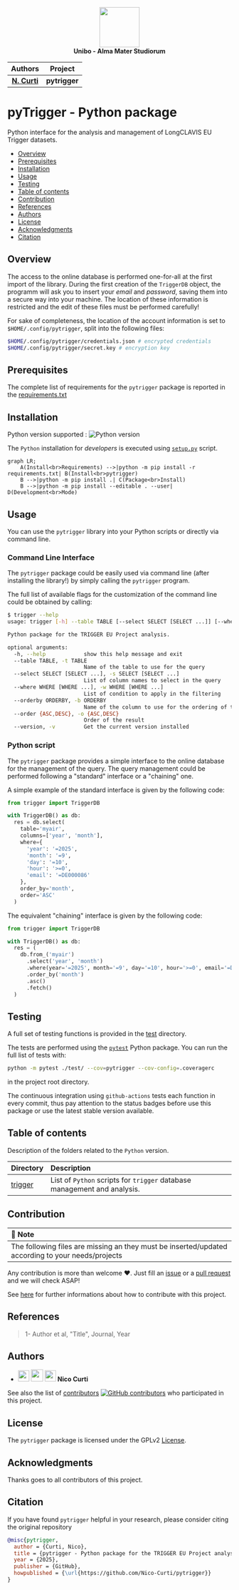 <p align="center">
    <img src="https://cdn.rawgit.com/physycom/templates/697b327d/logo_unibo.png" width="90" height="90">
  <br>
  <b>
    Unibo - Alma Mater Studiorum
  </b>
</p>

| **Authors**                                   | **Project**      |
|:---------------------------------------------:|:----------------:|
| [**N. Curti**](https://github.com/Nico-Curti) | **pytrigger**    |

# pyTrigger - Python package

Python interface for the analysis and management of LongCLAVIS EU Trigger datasets.

* [Overview](#overview)
* [Prerequisites](#prerequisites)
* [Installation](#installation)
* [Usage](#usage)
* [Testing](#testing)
* [Table of contents](#table-of-contents)
* [Contribution](#contribution)
* [References](#references)
* [Authors](#authors)
* [License](#license)
* [Acknowledgments](#acknowledgments)
* [Citation](#citation)

## Overview

The access to the online database is performed one-for-all at the first import of the library.
During the first creation of the `TriggerDB` object, the programm will ask you to insert your *email* and *password*, saving them into a secure way into your machine.
The location of these information is restricted and the edit of these files must be performed carefully!

For sake of completeness, the location of the account information is set to `$HOME/.config/pytrigger`, split into the following files:

```bash
$HOME/.config/pytrigger/credentials.json # encrypted credentials
$HOME/.config/pytrigger/secret.key # encryption key
```

## Prerequisites

The complete list of requirements for the `pytrigger` package is reported in the [requirements.txt](https://github.com/Nico-Curti/pytrigger/blob/main/requirements.txt)

## Installation

Python version supported : ![Python version](https://img.shields.io/badge/python-3.5|3.6|3.7|3.8|3.9|3.10|3.11|3.12|3.13-blue.svg)

The `Python` installation for *developers* is executed using [`setup.py`](https://github.com/Nico-Curti/pytrigger/blob/main/setup.py) script.

```mermaid
graph LR;
    A(Install<br>Requirements) -->|python -m pip install -r requirements.txt| B(Install<br>pytrigger)
    B -->|python -m pip install .| C(Package<br>Install)
    B -->|python -m pip install --editable . --user| D(Development<br>Mode)
```

## Usage

You can use the `pytrigger` library into your Python scripts or directly via command line.

### Command Line Interface

The `pytrigger` package could be easily used via command line (after installing the library!) by simply calling the `pytrigger` program.

The full list of available flags for the customization of the command line could be obtained by calling:

```bash
$ trigger --help
usage: trigger [-h] --table TABLE [--select SELECT [SELECT ...]] [--where WHERE [WHERE ...]] [--orderby ORDERBY] [--order {ASC,DESC}] [--version]

Python package for the TRIGGER EU Project analysis.

optional arguments:
  -h, --help            show this help message and exit
  --table TABLE, -t TABLE
                        Name of the table to use for the query
  --select SELECT [SELECT ...], -s SELECT [SELECT ...]
                        List of column names to select in the query
  --where WHERE [WHERE ...], -w WHERE [WHERE ...]
                        List of condition to apply in the filtering
  --orderby ORDERBY, -b ORDERBY
                        Name of the column to use for the ordering of the results
  --order {ASC,DESC}, -o {ASC,DESC}
                        Order of the result
  --version, -v         Get the current version installed
```

### Python script

The `pytrigger` package provides a simple interface to the online database for the management of the query.
The query management could be performed following a "standard" interface or a "chaining" one.

A simple example of the standard interface is given by the following code:

```python
from trigger import TriggerDB

with TriggerDB() as db:
  res = db.select(
    table='myair',
    columns=['year', 'month'],
    where={
      'year': '=2025', 
      'month': '=9', 
      'day': '=10', 
      'hour': '>=0', 
      'email': '=DE000086'
    },
    order_by='month',
    order='ASC'
  )
```

The equivalent "chaining" interface is given by the following code:

```python
from trigger import TriggerDB

with TriggerDB() as db:
  res = (
    db.from_('myair')
      .select('year', 'month')
      .where(year='=2025', month='=9', day='=10', hour='>=0', email='=DE000086')
      .order_by('month')
      .asc()
      .fetch()
  )
```

## Testing

A full set of testing functions is provided in the [test](https://github.com/Nico-Curti/pytrigger/blob/main/test) directory.

The tests are performed using the [`pytest`](https://github.com/pytest-dev/pytest/) Python package.
You can run the full list of tests with:

```bash
python -m pytest ./test/ --cov=pytrigger --cov-config=.coveragerc
```

in the project root directory.

The continuous integration using `github-actions` tests each function in every commit, thus pay attention to the status badges before use this package or use the latest stable version available.

## Table of contents

Description of the folders related to the `Python` version.

| **Directory**                                                                        |  **Description**                                                             |
|:-------------------------------------------------------------------------------------|:-----------------------------------------------------------------------------|
| [trigger](https://github.com/Nico-Curti/pytrigger/blob/main/trigger)                 | List of `Python` scripts for `trigger` database management and analysis.     |

## Contribution

| :triangular_flag_on_post: Note |
|:-------------------------------|
| The following files are missing an they must be inserted/updated according to your needs/projects |

Any contribution is more than welcome :heart:. Just fill an [issue](https://github.com/Nico-Curti/pytrigger/blob/main/.github/ISSUE_TEMPLATE/ISSUE_TEMPLATE.md) or a [pull request](https://github.com/Nico-Curti/pytrigger/blob/main/.github/PULL_REQUEST_TEMPLATE/PULL_REQUEST_TEMPLATE.md) and we will check ASAP!

See [here](https://github.com/Nico-Curti/pytrigger/blob/main/.github/CONTRIBUTING.md) for further informations about how to contribute with this project.

## References

<blockquote>1- Author et al, "Title", Journal, Year </blockquote>

## Authors

* <img src="https://avatars0.githubusercontent.com/u/24650975?s=400&v=4" width="25px"> [<img src="https://github.githubassets.com/images/modules/logos_page/GitHub-Mark.png" width="27px">](https://github.com/Nico-Curti) [<img src="https://cdn.rawgit.com/physycom/templates/697b327d/logo_unibo.png" width="25px">](https://www.unibo.it/sitoweb/nico.curti2) **Nico Curti**

See also the list of [contributors](https://github.com/Nico-Curti/pytrigger/contributors) [![GitHub contributors](https://img.shields.io/github/contributors/Nico-Curti/pytrigger.svg?style=plastic)](https://github.com/Nico-Curti/pytrigger/graphs/contributors/) who participated in this project.

## License

The `pytrigger` package is licensed under the GPLv2 [License](https://github.com/Nico-Curti/pytrigger/blob/main/LICENSE).

## Acknowledgments

Thanks goes to all contributors of this project.

## Citation

If you have found `pytrigger` helpful in your research, please consider citing the original repository

```BibTeX
@misc{pytrigger,
  author = {Curti, Nico},
  title = {pytrigger - Python package for the TRIGGER EU Project analysis},
  year = {2025},
  publisher = {GitHub},
  howpublished = {\url{https://github.com/Nico-Curti/pytrigger}}
}
```